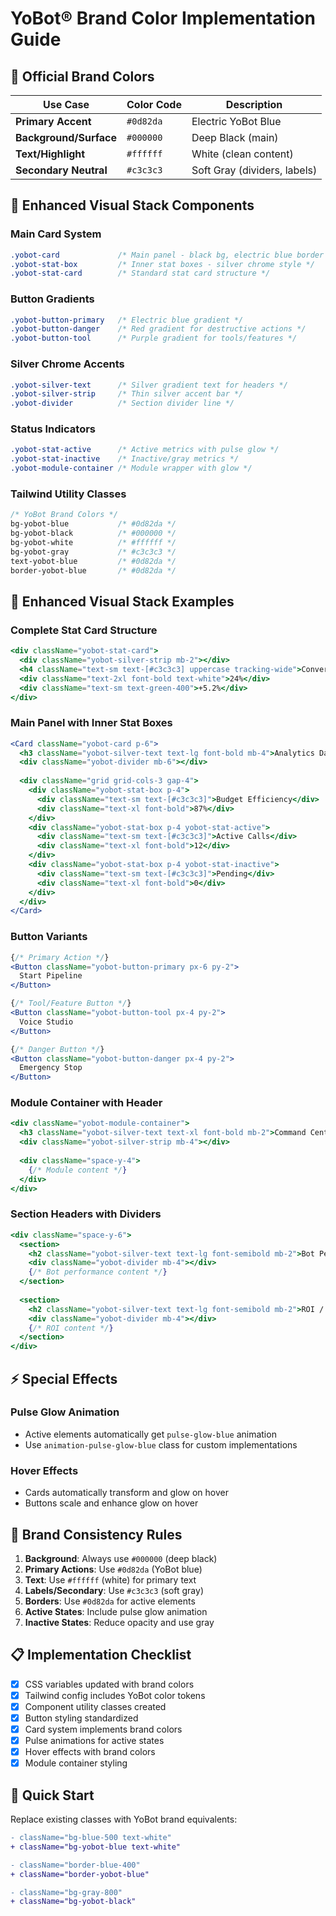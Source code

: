 # YoBot® Brand Color Implementation Guide

## 🎨 Official Brand Colors

| Use Case | Color Code | Description |
|----------|------------|-------------|
| **Primary Accent** | `#0d82da` | Electric YoBot Blue |
| **Background/Surface** | `#000000` | Deep Black (main) |
| **Text/Highlight** | `#ffffff` | White (clean content) |
| **Secondary Neutral** | `#c3c3c3` | Soft Gray (dividers, labels) |

## 🔧 Enhanced Visual Stack Components

### Main Card System
```css
.yobot-card             /* Main panel - black bg, electric blue border */
.yobot-stat-box         /* Inner stat boxes - silver chrome style */
.yobot-stat-card        /* Standard stat card structure */
```

### Button Gradients
```css
.yobot-button-primary   /* Electric blue gradient */
.yobot-button-danger    /* Red gradient for destructive actions */
.yobot-button-tool      /* Purple gradient for tools/features */
```

### Silver Chrome Accents
```css
.yobot-silver-text      /* Silver gradient text for headers */
.yobot-silver-strip     /* Thin silver accent bar */
.yobot-divider          /* Section divider line */
```

### Status Indicators
```css
.yobot-stat-active      /* Active metrics with pulse glow */
.yobot-stat-inactive    /* Inactive/gray metrics */
.yobot-module-container /* Module wrapper with glow */
```

### Tailwind Utility Classes
```css
/* YoBot Brand Colors */
bg-yobot-blue           /* #0d82da */
bg-yobot-black          /* #000000 */
bg-yobot-white          /* #ffffff */
bg-yobot-gray           /* #c3c3c3 */
text-yobot-blue         /* #0d82da */
border-yobot-blue       /* #0d82da */
```

## 📱 Enhanced Visual Stack Examples

### Complete Stat Card Structure
```jsx
<div className="yobot-stat-card">
  <div className="yobot-silver-strip mb-2"></div>
  <h4 className="text-sm text-[#c3c3c3] uppercase tracking-wide">Conversion Rate</h4>
  <div className="text-2xl font-bold text-white">24%</div>
  <div className="text-sm text-green-400">+5.2%</div>
</div>
```

### Main Panel with Inner Stat Boxes
```jsx
<Card className="yobot-card p-6">
  <h3 className="yobot-silver-text text-lg font-bold mb-4">Analytics Dashboard</h3>
  <div className="yobot-divider mb-6"></div>
  
  <div className="grid grid-cols-3 gap-4">
    <div className="yobot-stat-box p-4">
      <div className="text-sm text-[#c3c3c3]">Budget Efficiency</div>
      <div className="text-xl font-bold">87%</div>
    </div>
    <div className="yobot-stat-box p-4 yobot-stat-active">
      <div className="text-sm text-[#c3c3c3]">Active Calls</div>
      <div className="text-xl font-bold">12</div>
    </div>
    <div className="yobot-stat-box p-4 yobot-stat-inactive">
      <div className="text-sm text-[#c3c3c3]">Pending</div>
      <div className="text-xl font-bold">0</div>
    </div>
  </div>
</Card>
```

### Button Variants
```jsx
{/* Primary Action */}
<Button className="yobot-button-primary px-6 py-2">
  Start Pipeline
</Button>

{/* Tool/Feature Button */}
<Button className="yobot-button-tool px-4 py-2">
  Voice Studio
</Button>

{/* Danger Button */}
<Button className="yobot-button-danger px-4 py-2">
  Emergency Stop
</Button>
```

### Module Container with Header
```jsx
<div className="yobot-module-container">
  <h3 className="yobot-silver-text text-xl font-bold mb-2">Command Center</h3>
  <div className="yobot-silver-strip mb-4"></div>
  
  <div className="space-y-4">
    {/* Module content */}
  </div>
</div>
```

### Section Headers with Dividers
```jsx
<div className="space-y-6">
  <section>
    <h2 className="yobot-silver-text text-lg font-semibold mb-2">Bot Performance</h2>
    <div className="yobot-divider mb-4"></div>
    {/* Bot performance content */}
  </section>
  
  <section>
    <h2 className="yobot-silver-text text-lg font-semibold mb-2">ROI / Spend</h2>
    <div className="yobot-divider mb-4"></div>
    {/* ROI content */}
  </section>
</div>
```

## ⚡ Special Effects

### Pulse Glow Animation
- Active elements automatically get `pulse-glow-blue` animation
- Use `animation-pulse-glow-blue` class for custom implementations

### Hover Effects
- Cards automatically transform and glow on hover
- Buttons scale and enhance glow on hover

## 🎯 Brand Consistency Rules

1. **Background**: Always use `#000000` (deep black)
2. **Primary Actions**: Use `#0d82da` (YoBot blue)
3. **Text**: Use `#ffffff` (white) for primary text
4. **Labels/Secondary**: Use `#c3c3c3` (soft gray)
5. **Borders**: Use `#0d82da` for active elements
6. **Active States**: Include pulse glow animation
7. **Inactive States**: Reduce opacity and use gray

## 📋 Implementation Checklist

- [x] CSS variables updated with brand colors
- [x] Tailwind config includes YoBot color tokens
- [x] Component utility classes created
- [x] Button styling standardized
- [x] Card system implements brand colors
- [x] Pulse animations for active states
- [x] Hover effects with brand colors
- [x] Module container styling

## 🚀 Quick Start

Replace existing classes with YoBot brand equivalents:

```diff
- className="bg-blue-500 text-white"
+ className="bg-yobot-blue text-white"

- className="border-blue-400"
+ className="border-yobot-blue"

- className="bg-gray-800"
+ className="bg-yobot-black"
```